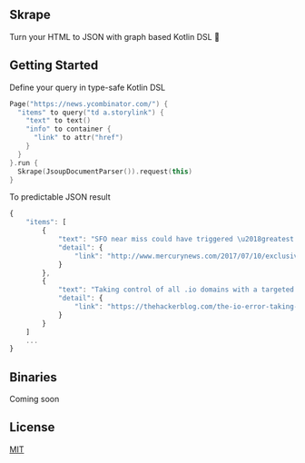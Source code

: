 ## Skrape

Turn your HTML to JSON with graph based Kotlin DSL 💪

## Getting Started

Define your query in type-safe Kotlin DSL  

```kotlin
Page("https://news.ycombinator.com/") {
  "items" to query("td a.storylink") {
    "text" to text()
    "info" to container {
      "link" to attr("href")
    }
  }
}.run {
  Skrape(JsoupDocumentParser()).request(this)
}
```
To predictable JSON result

```javascript
{
    "items": [
        {
            "text": "SFO near miss could have triggered \u2018greatest aviation disaster in history'",
            "detail": {
                "link": "http://www.mercurynews.com/2017/07/10/exclusive-sfo-near-miss-might-have-triggered-greatest-aviation-disaster-in-history/"
            }
        },
        {
            "text": "Taking control of all .io domains with a targeted registration",
            "detail": {
                "link": "https://thehackerblog.com/the-io-error-taking-control-of-all-io-domains-with-a-targeted-registration/"
            }
        }
    ]
    ...
}
```

## Binaries

Coming soon

## License

[MIT](https://github.com/esafirm/skrape/blob/master/LICENSE)
     



